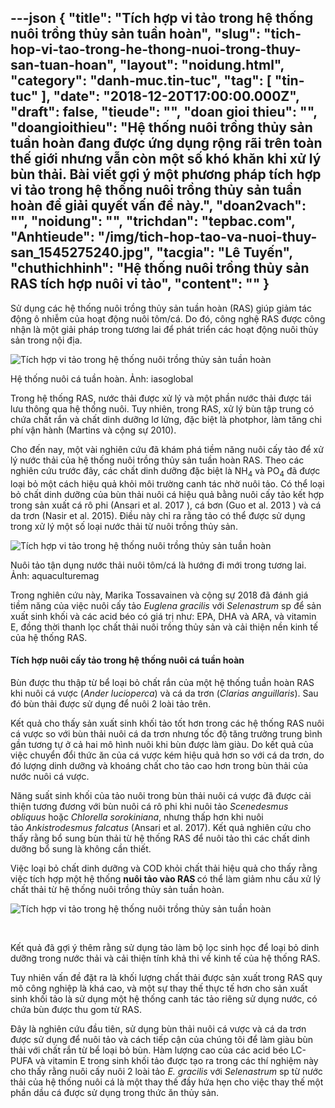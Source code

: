 ---json
{
    "title": "Tích hợp vi tảo trong hệ thống nuôi trồng thủy sản tuần hoàn",
    "slug": "tich-hop-vi-tao-trong-he-thong-nuoi-trong-thuy-san-tuan-hoan",
    "layout": "noidung.html",
    "category": "danh-muc.tin-tuc",
    "tag": [
        "tin-tuc"
    ],
    "date": "2018-12-20T17:00:00.000Z",
    "draft": false,
    "tieude": "",
    "doan gioi thieu": "",
    "doangioithieu": "Hệ thống nuôi trồng thủy sản tuần hoàn đang được ứng dụng rộng rãi trên toàn thế giới nhưng vẫn còn một số khó khăn khi xử lý bùn thải. Bài viết gợi ý một phương pháp tích hợp vi tảo trong hệ thống nuôi trồng thủy sản tuần hoàn để giải quyết vấn đề này.",
    "doan2vach": "",
    "noidung": "",
    "trichdan": "tepbac.com",
    "Anhtieude": "/img/tich-hop-tao-va-nuoi-thuy-san_1545275240.jpg",
    "tacgia": "Lê Tuyến",
    "chuthichhinh": "Hệ thống nuôi trồng thủy sản RAS tích hợp nuôi vi tảo",
    "__content__": ""
}
---
<p>Sử dụng c&aacute;c hệ thống nu&ocirc;i trồng thủy sản tuần ho&agrave;n (RAS) gi&uacute;p giảm t&aacute;c động &ocirc; nhiễm của hoạt động nu&ocirc;i t&ocirc;m/c&aacute;. Do đ&oacute;, c&ocirc;ng nghệ RAS được c&ocirc;ng nhận l&agrave; một giải ph&aacute;p trong tương lai để ph&aacute;t triển c&aacute;c hoạt động nu&ocirc;i thủy sản trong nội địa.</p>

<p><img alt="Tích hợp vi tảo trong hệ thống nuôi trồng thủy sản tuần hoàn" src="https://tepbac.com/upload/images/2018/12/nuoi-trong-thuy-san_1545274970.jpg" title="nuôi tảo, nuôi cá, nuôi tôm, hệ thống tuần hoàn, nước thải thủy sản" /></p>

<p>Hệ thống nu&ocirc;i c&aacute; tuần ho&agrave;n. Ảnh:&nbsp;iasoglobal</p>

<p>Trong hệ thống RAS, nước thải được xử l&yacute; v&agrave; một phần nước thải được t&aacute;i lưu th&ocirc;ng qua hệ thống nu&ocirc;i. Tuy nhi&ecirc;n, trong RAS, xử l&yacute; b&ugrave;n tập trung c&oacute; chứa chất rắn v&agrave; chất dinh dưỡng lơ lửng, đặc biệt l&agrave; photphor, l&agrave;m tăng chi ph&iacute; vận h&agrave;nh (Martins v&agrave; cộng sự 2010).</p>

<p>Cho đến nay, một v&agrave;i nghi&ecirc;n cứu đ&atilde; kh&aacute;m ph&aacute; tiềm năng nu&ocirc;i cấy tảo để xử l&yacute; nước thải của hệ thống nu&ocirc;i trồng thủy sản tuần ho&agrave;n RAS. Theo c&aacute;c nghi&ecirc;n cứu trước đ&acirc;y, c&aacute;c chất dinh dưỡng đặc biệt l&agrave; NH<sub>4</sub>&nbsp;v&agrave; PO<sub>4</sub>&nbsp;đ&atilde; được loại bỏ một c&aacute;ch hiệu quả khỏi m&ocirc;i trường canh t&aacute;c nhờ nu&ocirc;i tảo. C&oacute; thể loại bỏ chất dinh dưỡng của b&ugrave;n thải nu&ocirc;i c&aacute; hiệu quả bằng nu&ocirc;i cấy tảo kết hợp trong sản xuất c&aacute; r&ocirc; phi (Ansari et al. 2017 ), c&aacute; bơn (Guo et al. 2013 ) v&agrave; c&aacute; da trơn (Nasir et al. 2015). Điều n&agrave;y chỉ ra rằng tảo c&oacute; thể được sử dụng trong xử l&yacute; một số loại nước thải từ nu&ocirc;i trồng thủy sản.&nbsp;</p>

<p><img alt="Tích hợp vi tảo trong hệ thống nuôi trồng thủy sản tuần hoàn" src="https://tepbac.com/upload/images/2018/12/nuoi-cay-tao_1545275167.jpg" title="vi tảo, nuôi tảo, nuôi cá, nuôi tôm, hệ thống tuần hoàn, nước thải thủy sản" /></p>

<p>Nu&ocirc;i tảo tận dụng nước thải nu&ocirc;i t&ocirc;m/c&aacute; l&agrave; hướng đi mới trong tương lai. Ảnh:&nbsp;aquaculturemag</p>

<p>Trong nghi&ecirc;n cứu n&agrave;y, Marika Tossavainen v&agrave; cộng sự 2018 đ&atilde; đ&aacute;nh gi&aacute; tiềm năng của việc nu&ocirc;i cấy tảo&nbsp;<em>Euglena gracilis</em>&nbsp;với&nbsp;<em>Selenastrum</em>&nbsp;sp để sản xuất sinh khối v&agrave; c&aacute;c acid b&eacute;o c&oacute; gi&aacute; trị như: EPA, DHA v&agrave; ARA, v&agrave; vitamin E, đồng thời thanh lọc chất thải nu&ocirc;i trồng thủy sản v&agrave; cải thiện nền kinh tế của hệ thống RAS.</p>

<h4>T&iacute;ch hợp nu&ocirc;i cấy tảo trong hệ thống nu&ocirc;i c&aacute; tuần ho&agrave;n</h4>

<p>B&ugrave;n được thu thập từ bể loại bỏ chất rắn của một hệ thống tuần ho&agrave;n RAS khi nu&ocirc;i c&aacute; vược (<em>Ander lucioperca</em>) v&agrave; c&aacute; da trơn (<em>Clarias anguillaris</em>). Sau đ&oacute; b&ugrave;n thải được sử dụng để nu&ocirc;i 2 lo&agrave;i tảo tr&ecirc;n.</p>

<p>Kết quả cho thấy sản xuất sinh khối tảo tốt hơn trong c&aacute;c hệ thống RAS nu&ocirc;i c&aacute; vược so với b&ugrave;n thải nu&ocirc;i c&aacute; da trơn nhưng tốc độ tăng trưởng trung b&igrave;nh gần tương tự ở cả hai m&ocirc; h&igrave;nh nu&ocirc;i khi b&ugrave;n được l&agrave;m gi&agrave;u. Do kết quả của việc chuyển đổi thức ăn của c&aacute; vược k&eacute;m hiệu quả hơn so với c&aacute; da trơn, do đ&oacute; lượng dinh dưỡng v&agrave; kho&aacute;ng chất cho tảo cao hơn trong b&ugrave;n thải của nước nu&ocirc;i c&aacute; vược.</p>

<p>Năng suất sinh khối của tảo nu&ocirc;i trong b&ugrave;n thải nu&ocirc;i c&aacute; vược đ&atilde; được cải thiện tương đương với b&ugrave;n nu&ocirc;i c&aacute; r&ocirc; phi khi nu&ocirc;i tảo&nbsp;<em>Scenedesmus obliquus</em>&nbsp;hoặc&nbsp;<em>Chlorella sorokiniana</em>, nhưng thấp hơn khi nu&ocirc;i tảo&nbsp;<em>Ankistrodesmus falcatus</em>&nbsp;(Ansari et al. 2017).&nbsp;Kết quả nghi&ecirc;n cứu cho thấy rằng bổ sung b&ugrave;n thải từ hệ thống RAS để nu&ocirc;i tảo th&igrave; c&aacute;c chất dinh dưỡng bổ sung l&agrave; kh&ocirc;ng cần thiết.</p>

<p>Việc loại bỏ chất dinh dưỡng v&agrave; COD khỏi chất thải hiệu quả cho thấy rằng việc t&iacute;ch hợp một hệ thống&nbsp;<strong>nu&ocirc;i tảo v&agrave;o RAS&nbsp;</strong>c&oacute; thể l&agrave;m giảm nhu cầu xử l&yacute; chất thải từ hệ thống nu&ocirc;i trồng thủy sản tuần ho&agrave;n.</p>

<p><img alt="Tích hợp vi tảo trong hệ thống nuôi trồng thủy sản tuần hoàn" src="https://tepbac.com/upload/images/2018/12/tich-hop-tao-va-nuoi-thuy-san_1545274466.jpg" title="nuôi tảo, nuôi cá, nuôi tôm, hệ thống tuần hoàn, nước thải thủy sản" /></p>

<p>&nbsp;</p>

<p>Kết quả đ&atilde; gợi &yacute; th&ecirc;m rằng sử dụng tảo l&agrave;m bộ lọc sinh học để loại bỏ dinh dưỡng trong nước thải v&agrave; cải thiện t&iacute;nh khả thi về kinh tế của hệ thống RAS.&nbsp;</p>

<p>Tuy nhi&ecirc;n vấn đề đặt ra l&agrave; khối lượng chất thải được sản xuất trong RAS quy m&ocirc; c&ocirc;ng nghiệp l&agrave; kh&aacute; cao, v&agrave; một sự thay thế thực tế hơn cho sản xuất sinh khối tảo l&agrave; sử dụng một hệ thống canh t&aacute;c tảo ri&ecirc;ng sử dụng nước, c&oacute; chứa b&ugrave;n được thu gom từ RAS.</p>

<p>Đ&acirc;y l&agrave; nghi&ecirc;n cứu đầu ti&ecirc;n, sử dụng b&ugrave;n thải nu&ocirc;i c&aacute; vược v&agrave; c&aacute; da trơn được sử dụng để nu&ocirc;i tảo v&agrave; c&aacute;ch tiếp cận của ch&uacute;ng t&ocirc;i để l&agrave;m gi&agrave;u b&ugrave;n thải với chất rắn từ bể loại bỏ b&ugrave;n. H&agrave;m lượng cao của c&aacute;c acid b&eacute;o LC-PUFA v&agrave; vitamin E trong sinh khối tảo được tạo ra trong c&aacute;c th&iacute; nghiệm n&agrave;y cho thấy rằng nu&ocirc;i cấy nu&ocirc;i 2 lo&agrave;i tảo&nbsp;<em>E. gracilis</em>&nbsp;với&nbsp;<em>Selenastrum</em>&nbsp;sp từ nước thải của hệ thống nu&ocirc;i c&aacute; l&agrave; một thay thế đầy hứa hẹn cho việc thay thế một phần dầu c&aacute; được sử dụng trong thức ăn thủy sản.</p>
